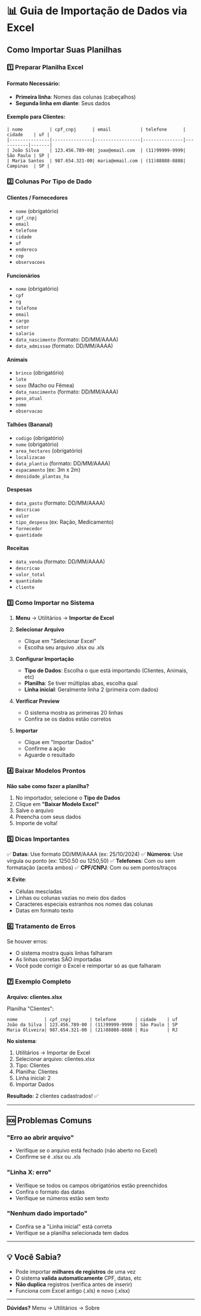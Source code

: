 # 📊 Guia de Importação de Dados via Excel

## Como Importar Suas Planilhas

### 1️⃣ Preparar Planilha Excel

#### Formato Necessário:
- **Primeira linha**: Nomes das colunas (cabeçalhos)
- **Segunda linha em diante**: Seus dados

#### Exemplo para Clientes:
```
| nome          | cpf_cnpj      | email           | telefone      | cidade    | uf |
|---------------|---------------|-----------------|---------------|-----------|-------|
| João Silva    | 123.456.789-00| joao@email.com  | (11)99999-9999| São Paulo | SP |
| Maria Santos  | 987.654.321-00| maria@email.com | (11)88888-8888| Campinas  | SP |
```

### 2️⃣ Colunas Por Tipo de Dado

#### **Clientes / Fornecedores**
- `nome` (obrigatório)
- `cpf_cnpj`
- `email`
- `telefone`
- `cidade`
- `uf`
- `endereco`
- `cep`
- `observacoes`

#### **Funcionários**
- `nome` (obrigatório)
- `cpf`
- `rg`
- `telefone`
- `email`
- `cargo`
- `setor`
- `salario`
- `data_nascimento` (formato: DD/MM/AAAA)
- `data_admissao` (formato: DD/MM/AAAA)

#### **Animais**
- `brinco` (obrigatório)
- `lote`
- `sexo` (Macho ou Fêmea)
- `data_nascimento` (formato: DD/MM/AAAA)
- `peso_atual`
- `nome`
- `observacao`

#### **Talhões (Bananal)**
- `codigo` (obrigatório)
- `nome` (obrigatório)
- `area_hectares` (obrigatório)
- `localizacao`
- `data_plantio` (formato: DD/MM/AAAA)
- `espacamento` (ex: 3m x 2m)
- `densidade_plantas_ha`

#### **Despesas**
- `data_gasto` (formato: DD/MM/AAAA)
- `descricao`
- `valor`
- `tipo_despesa` (ex: Ração, Medicamento)
- `fornecedor`
- `quantidade`

#### **Receitas**
- `data_venda` (formato: DD/MM/AAAA)
- `descricao`
- `valor_total`
- `quantidade`
- `cliente`

### 3️⃣ Como Importar no Sistema

1. **Menu** → Utilitários → **Importar de Excel**

2. **Selecionar Arquivo**
   - Clique em "Selecionar Excel"
   - Escolha seu arquivo .xlsx ou .xls

3. **Configurar Importação**
   - **Tipo de Dados**: Escolha o que está importando (Clientes, Animais, etc)
   - **Planilha**: Se tiver múltiplas abas, escolha qual
   - **Linha inicial**: Geralmente linha 2 (primeira com dados)

4. **Verificar Preview**
   - O sistema mostra as primeiras 20 linhas
   - Confira se os dados estão corretos

5. **Importar**
   - Clique em "Importar Dados"
   - Confirme a ação
   - Aguarde o resultado

### 4️⃣ Baixar Modelos Prontos

**Não sabe como fazer a planilha?**

1. No importador, selecione o **Tipo de Dados**
2. Clique em **"Baixar Modelo Excel"**
3. Salve o arquivo
4. Preencha com seus dados
5. Importe de volta!

### 5️⃣ Dicas Importantes

✅ **Datas**: Use formato DD/MM/AAAA (ex: 25/10/2024)
✅ **Números**: Use vírgula ou ponto (ex: 1250.50 ou 1250,50)
✅ **Telefones**: Com ou sem formatação (aceita ambos)
✅ **CPF/CNPJ**: Com ou sem pontos/traços

❌ **Evite**:
- Células mescladas
- Linhas ou colunas vazias no meio dos dados
- Caracteres especiais estranhos nos nomes das colunas
- Datas em formato texto

### 6️⃣ Tratamento de Erros

Se houver erros:
- O sistema mostra quais linhas falharam
- As linhas corretas SÃO importadas
- Você pode corrigir o Excel e reimportar só as que falharam

### 7️⃣ Exemplo Completo

**Arquivo: clientes.xlsx**

Planilha "Clientes":
```
nome          | cpf_cnpj       | telefone       | cidade    | uf
João da Silva | 123.456.789-00 | (11)99999-9999 | São Paulo | SP
Maria Oliveira| 987.654.321-00 | (21)88888-8888 | Rio       | RJ
```

**No sistema**:
1. Utilitários → Importar de Excel
2. Selecionar arquivo: clientes.xlsx
3. Tipo: Clientes
4. Planilha: Clientes
5. Linha inicial: 2
6. Importar Dados

**Resultado**: 2 clientes cadastrados! ✅

---

## 🆘 Problemas Comuns

### "Erro ao abrir arquivo"
- Verifique se o arquivo está fechado (não aberto no Excel)
- Confirme se é .xlsx ou .xls

### "Linha X: erro"
- Verifique se todos os campos obrigatórios estão preenchidos
- Confira o formato das datas
- Verifique se números estão sem texto

### "Nenhum dado importado"
- Confira se a "Linha inicial" está correta
- Verifique se a planilha selecionada tem dados

---

## 💡 Você Sabia?

- Pode importar **milhares de registros** de uma vez
- O sistema **valida automaticamente** CPF, datas, etc
- **Não duplica** registros (verifica antes de inserir)
- Funciona com Excel antigo (.xls) e novo (.xlsx)

---

**Dúvidas?** Menu → Utilitários → Sobre
